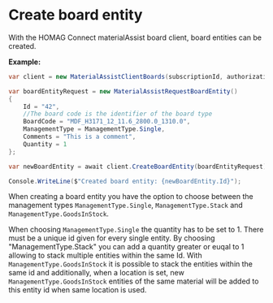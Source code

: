 # Create board entity

With the HOMAG Connect materialAssist board client, board entities can be created. 

<strong>Example:</strong>

```csharp
var client = new MaterialAssistClientBoards(subscriptionId, authorizationKey);

var boardEntityRequest = new MaterialAssistRequestBoardEntity()
{
    Id = "42",
    //The board code is the identifier of the board type
    BoardCode = "MDF_H3171_12_11.6_2800.0_1310.0",
    ManagementType = ManagementType.Single,
    Comments = "This is a comment",
    Quantity = 1
};

var newBoardEntity = await client.CreateBoardEntity(boardEntityRequest);

Console.WriteLine($"Created board entity: {newBoardEntity.Id}");
```
When creating a board entity you have the option to choose between the management types `ManagementType.Single`, `ManagementType.Stack` and `ManagementType.GoodsInStock`. 

When choosing `ManagementType.Single` the quantity has to be set to 1. There must be a unique id given for every single entity. 
By choosing "ManagementType.Stack" you can add a quantity greater or euqal to 1 allowing to stack multiple entities within the same Id.
With `ManagementType.GoodsInStock` it is possible to stack the entities within the same id and additionally, when a location is set, new `ManagementType.GoodsInStock` entities of the same material will be added to this entity id when same location is used.